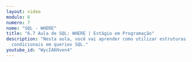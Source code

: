 ```yaml
---
layout: video
modulo: 6
numero: 7
nome: "SQL - WHERE"
title: "6.7 Aula de SQL: WHERE | Estágio em Programação"
description: "Nesta aula, você vai aprender como utilizar estruturas
  condicionais em queries SQL."
youtube_id: "WycIAKHven4"
---
```


